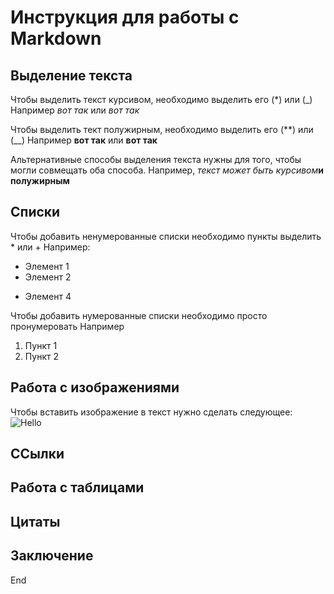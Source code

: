 # Инструкция для работы с Markdown

## Выделение текста

Чтобы выделить текст курсивом, необходимо выделить его (*) или (_)
Например *вот так* или _вот так_

Чтобы выделить тект полужирным, необходимо выделить его (**) или (__)
Например **вот так** или __вот так__

Альтернативные способы выделения текста нужны для того, чтобы могли совмещать оба способа. Например,
_текст может быть курсивом_**и полужирным**

## Списки

Чтобы добавить ненумерованные списки необходимо пункты выделить * или +
Например:
* Элемент 1
* Элемент 2
+ Элемент 4

Чтобы добавить нумерованные списки необходимо просто пронумеровать
Например
1. Пункт 1
2. Пункт 2

## Работа с изображениями

Чтобы вставить изображение в текст нужно сделать следующее:
![Hello](YCpXYol5DOU.jpg)

## ССылки

## Работа с таблицами

## Цитаты

## Заключение

End
